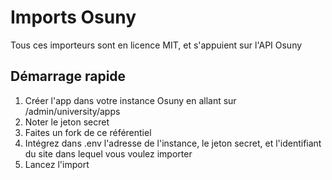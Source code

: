 # Imports Osuny

Tous ces importeurs sont en licence MIT, et s'appuient sur l'API Osuny

## Démarrage rapide

1. Créer l'app dans votre instance Osuny en allant sur /admin/university/apps
2. Noter le jeton secret
3. Faites un fork de ce référentiel
4. Intégrez dans .env l'adresse de l'instance, le jeton secret, et l'identifiant du site dans lequel vous voulez importer
5. Lancez l'import